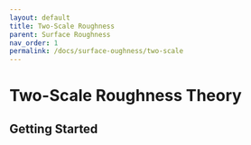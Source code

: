 ```yaml
---
layout: default
title: Two-Scale Roughness
parent: Surface Roughness
nav_order: 1
permalink: /docs/surface-oughness/two-scale
---
```


# Two-Scale Roughness Theory

## Getting Started
